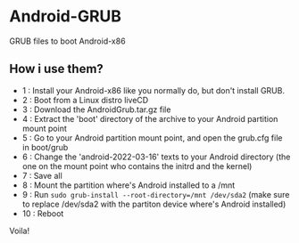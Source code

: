 # Android-GRUB
GRUB files to boot Android-x86

## How i use them?
* 1 : Install your Android-x86 like you normally do, but don't install GRUB.
* 2 : Boot from a Linux distro liveCD
* 3 : Download the AndroidGrub.tar.gz file
* 4 : Extract the 'boot' directory of the archive to your Android partition mount point
* 5 : Go to your Android partition mount point, and open the grub.cfg file in boot/grub
* 6 : Change the 'android-2022-03-16' texts to your Android directory (the one on the mount point who contains the initrd and the kernel)
* 7 : Save all
* 8 : Mount the partition where's Android installed to a /mnt
* 9 : Run `sudo grub-install --root-directory=/mnt /dev/sda2` (make sure to replace /dev/sda2 with the partiton device where's Android installed)
* 10 : Reboot

Voila!
